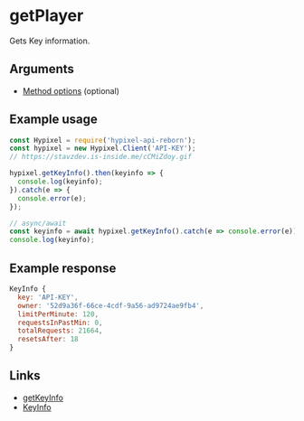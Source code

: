 # getPlayer
Gets Key information.
## Arguments
- [Method options](https://hypixel.stavzdev.xyz/#/docs/main/master/typedef/MethodOptions) (optional)

## Example usage
```js
const Hypixel = require('hypixel-api-reborn');
const hypixel = new Hypixel.Client('API-KEY');
// https://stavzdev.is-inside.me/cCMiZdoy.gif

hypixel.getKeyInfo().then(keyinfo => {
  console.log(keyinfo);
}).catch(e => {
  console.error(e);
});

// async/await
const keyinfo = await hypixel.getKeyInfo().catch(e => console.error(e));
console.log(keyinfo);
```
## Example response
```js
KeyInfo {
  key: 'API-KEY',
  owner: '52d9a36f-66ce-4cdf-9a56-ad9724ae9fb4',
  limitPerMinute: 120,
  requestsInPastMin: 0,
  totalRequests: 21664,
  resetsAfter: 18
}
```
## Links
- [getKeyInfo](https://hypixel.stavzdev.xyz/#/docs/main/master/class/Client?scrollTo=getKeyInfo)
- [KeyInfo](https://hypixel.stavzdev.xyz/#/docs/main/master/class/KeyInfo)